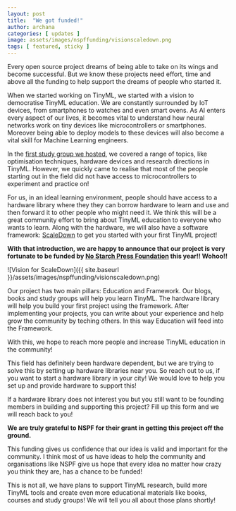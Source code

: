```yaml
---
layout: post
title:  "We got funded!"
author: archana
categories: [ updates ]
image: assets/images/nspffunding/visionscaledown.png
tags: [ featured, sticky ]
---
```

Every open source project dreams of being able to take on its wings and become successful. But we know these projects need effort, time and above all the funding to help support the dreams of people who started it.

When we started working on TinyML, we started with a vision to democratise TinyML education. 
We are constantly surrounded by IoT devices, from smartphones to watches and even smart ovens. As AI enters every aspect of our lives, it becomes vital to understand how neural networks work on tiny devices like microcontrollers or smartphones. Moreover being able to deploy models to these devices will also become a vital skill for Machine Learning engineers.

In the [first study group we hosted](https://github.com/scaledown-team/study-group), we covered a range of topics, like optimisation techniques, hardware devices and research directions in TinyML. 
However, we quickly came to realise that most of the people starting out in the field did not have access to microcontrollers to experiment and practice on!

For us, in an ideal learning environment, people should have access to a hardware library where they they can borrow hardware to learn and use and then forward it to other people who might need it. We think this will be a great community effort to bring about TinyML education to everyone who wants to learn. Along with the hardware, we will also have a software framework: [ScaleDown](https://scaledown-team.github.io/) to get you started with your first TinyML project!

**With that introduction, we are happy to announce that our project is very fortunate to be funded by [No Starch Press Foundation](https://nostarchfoundation.org/) this year!!
Wohoo!!**

![Vision for ScaleDown]({{ site.baseurl }}/assets/images/nspffunding/visionscaledown.png)
 
Our project has two main pillars: Education and Framework. Our blogs, books and study groups will help you learn TinyML. The hardware library will help you build your first project using the framework. After implementing your projects, you can write about your experience and help grow the community by teching others. In this way Education will feed into the Framework.

With this, we hope to reach more people and increase TinyML education in the community!

This field has definitely been hardware dependent, but we are trying to solve this by setting up hardware libraries near you. So reach out to us, if you want to start a hardware library in your city! We would love to help you set up and provide hardware to support this!

If a hardware library does not interest you but you still want to be founding members in building and supporting this project? Fill up this form and we will reach back to you!

**We are truly grateful to NSPF for their grant in getting this project off the ground.**

This funding gives us confidence that our idea is valid and important for the community. I think most of us have ideas to help the community and organisations like NSPF give us hope that every idea no matter how crazy you think they are, has a chance to be funded!

This is not all, we have plans to support TinyML research, build more TinyML tools and create even more educational materials like books, courses and study groups! We will tell you all about those plans shortly!

